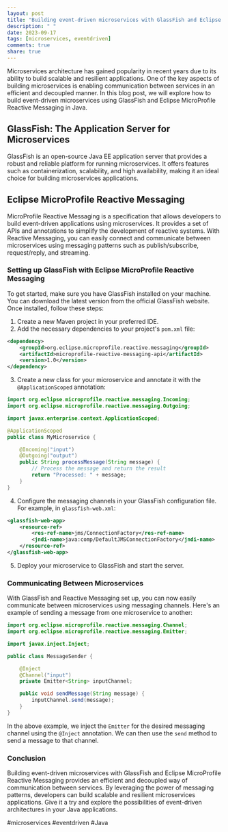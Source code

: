 ```yaml
---
layout: post
title: "Building event-driven microservices with GlassFish and Eclipse MicroProfile Reactive Messaging in Java"
description: " "
date: 2023-09-17
tags: [microservices, eventdriven]
comments: true
share: true
---
```


Microservices architecture has gained popularity in recent years due to its ability to build scalable and resilient applications. One of the key aspects of building microservices is enabling communication between services in an efficient and decoupled manner. In this blog post, we will explore how to build event-driven microservices using GlassFish and Eclipse MicroProfile Reactive Messaging in Java.

## GlassFish: The Application Server for Microservices
GlassFish is an open-source Java EE application server that provides a robust and reliable platform for running microservices. It offers features such as containerization, scalability, and high availability, making it an ideal choice for building microservices applications.

## Eclipse MicroProfile Reactive Messaging
MicroProfile Reactive Messaging is a specification that allows developers to build event-driven applications using microservices. It provides a set of APIs and annotations to simplify the development of reactive systems. With Reactive Messaging, you can easily connect and communicate between microservices using messaging patterns such as publish/subscribe, request/reply, and streaming.

### Setting up GlassFish with Eclipse MicroProfile Reactive Messaging
To get started, make sure you have GlassFish installed on your machine. You can download the latest version from the official GlassFish website. Once installed, follow these steps:

1. Create a new Maven project in your preferred IDE.
2. Add the necessary dependencies to your project's `pom.xml` file:

```xml
<dependency>
    <groupId>org.eclipse.microprofile.reactive.messaging</groupId>
    <artifactId>microprofile-reactive-messaging-api</artifactId>
    <version>1.0</version>
</dependency>
```

3. Create a new class for your microservice and annotate it with the `@ApplicationScoped` annotation:

```java
import org.eclipse.microprofile.reactive.messaging.Incoming;
import org.eclipse.microprofile.reactive.messaging.Outgoing;

import javax.enterprise.context.ApplicationScoped;

@ApplicationScoped
public class MyMicroservice {

    @Incoming("input")
    @Outgoing("output")
    public String processMessage(String message) {
        // Process the message and return the result
        return "Processed: " + message;
    }
}
```

4. Configure the messaging channels in your GlassFish configuration file. For example, in `glassfish-web.xml`:

```xml
<glassfish-web-app>
    <resource-ref>
        <res-ref-name>jms/ConnectionFactory</res-ref-name>
        <jndi-name>java:comp/DefaultJMSConnectionFactory</jndi-name>
    </resource-ref>
</glassfish-web-app>
```

5. Deploy your microservice to GlassFish and start the server.

### Communicating Between Microservices
With GlassFish and Reactive Messaging set up, you can now easily communicate between microservices using messaging channels. Here's an example of sending a message from one microservice to another:

```java
import org.eclipse.microprofile.reactive.messaging.Channel;
import org.eclipse.microprofile.reactive.messaging.Emitter;

import javax.inject.Inject;

public class MessageSender {

    @Inject
    @Channel("input")
    private Emitter<String> inputChannel;

    public void sendMessage(String message) {
        inputChannel.send(message);
    }
}
```

In the above example, we inject the `Emitter` for the desired messaging channel using the `@Inject` annotation. We can then use the `send` method to send a message to that channel.

### Conclusion
Building event-driven microservices with GlassFish and Eclipse MicroProfile Reactive Messaging provides an efficient and decoupled way of communication between services. By leveraging the power of messaging patterns, developers can build scalable and resilient microservices applications. Give it a try and explore the possibilities of event-driven architectures in your Java applications.

#microservices #eventdriven #Java